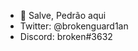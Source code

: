 - 👋 Salve, Pedrão aqui 
- Twitter: @brokenguard1an
- Discord: broken#3632

<!---
BrokenGuardian/BrokenGuardian is a ✨ special ✨ repository because its `README.md` (this file) appears on your GitHub profile.
You can click the Preview link to take a look at your changes.
--->
